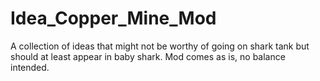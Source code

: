 # Idea_Copper_Mine_Mod
A collection of ideas that might not be worthy of going on shark tank but should at least appear in baby shark.
Mod comes as is, no balance intended.
